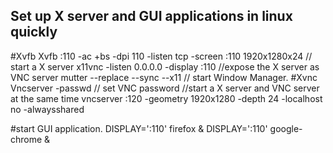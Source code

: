 Set up X server and GUI applications in linux quickly
---

#Xvfb 
Xvfb :110 -ac +bs -dpi 110 -listen tcp -screen :110 1920x1280x24 // start a X server
x11vnc -listen 0.0.0.0   -display :110 //expose the X server as VNC server
mutter --replace --sync --x11   // start Window Manager.
#Xvnc
Vncserver -passwd // set VNC password
//start a X server and VNC server at the same time
vncserver :120 -geometry 1920x1280 -depth 24 -localhost no -alwaysshared


#start GUI application.
DISPLAY=':110' firefox &
DISPLAY=':110' google-chrome &
